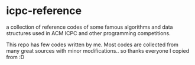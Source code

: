 # icpc-reference
a collection of reference codes of some famous algorithms and data structures used in ACM ICPC and other programming competitions.

This repo has few codes written by me. Most codes are collected from many great sources with minor modifications.. so thanks everyone I copied from :D 
